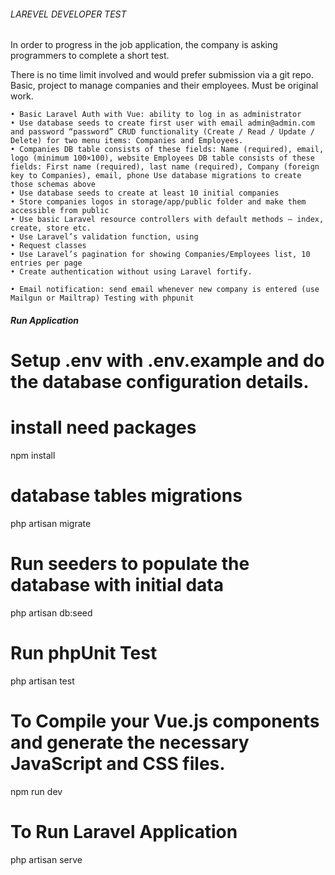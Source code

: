 ######  LAREVEL DEVELOPER TEST #######

In order to progress in the job application, the company is asking programmers to complete a short test. 

There is no time limit involved and would prefer submission via a git repo. 
Basic, project to manage companies and their employees. Must be original work.

    • Basic Laravel Auth with Vue: ability to log in as administrator 
    • Use database seeds to create first user with email admin@admin.com and password “password” CRUD functionality (Create / Read / Update / Delete) for two menu items: Companies and Employees. 
    • Companies DB table consists of these fields: Name (required), email, logo (minimum 100×100), website Employees DB table consists of these fields: First name (required), last name (required), Company (foreign key to Companies), email, phone Use database migrations to create those schemas above 
    • Use database seeds to create at least 10 initial companies 
    • Store companies logos in storage/app/public folder and make them accessible from public 
    • Use basic Laravel resource controllers with default methods – index, create, store etc. 
    • Use Laravel’s validation function, using 
    • Request classes 
    • Use Laravel’s pagination for showing Companies/Employees list, 10 entries per page 
    • Create authentication without using Laravel fortify. 

    • Email notification: send email whenever new company is entered (use Mailgun or Mailtrap) Testing with phpunit

##### Run Application  #####

# Setup .env with .env.example and do the database configuration details.

# install need packages
npm install

# database tables migrations
php artisan migrate

# Run seeders to populate the database with initial data
php artisan db:seed

# Run phpUnit Test
php artisan test

# To Compile your Vue.js components and generate the necessary JavaScript and CSS files.
npm run dev

# To Run Laravel Application
php artisan serve






